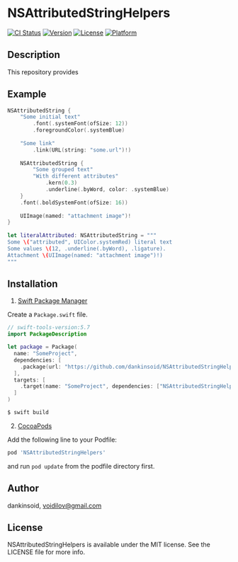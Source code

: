 # NSAttributedStringHelpers

[![CI Status](https://img.shields.io/travis/dankinsoid/NSAttributedStringHelpers.svg?style=flat)](https://travis-ci.org/dankinsoid/NSAttributedStringHelpers)
[![Version](https://img.shields.io/cocoapods/v/NSAttributedStringHelpers.svg?style=flat)](https://cocoapods.org/pods/NSAttributedStringHelpers)
[![License](https://img.shields.io/cocoapods/l/NSAttributedStringHelpers.svg?style=flat)](https://cocoapods.org/pods/NSAttributedStringHelpers)
[![Platform](https://img.shields.io/cocoapods/p/NSAttributedStringHelpers.svg?style=flat)](https://cocoapods.org/pods/NSAttributedStringHelpers)


## Description
This repository provides

## Example

```swift
NSAttributedString {
    "Some initial text"
        .font(.systemFont(ofSize: 12))
        .foregroundColor(.systemBlue)
        
    "Some link"
        .link(URL(string: "some.url")!)
            
    NSAttributedString {
        "Some grouped text"
        "With different attributes"
            .kern(0.3)
            .underline(.byWord, color: .systemBlue)
    }
    .font(.boldSystemFont(ofSize: 16))
    
    UIImage(named: "attachment image")!
}
    
let literalAttributed: NSAttributedString = """
Some \("attributed", UIColor.systemRed) literal text
Some values \(12, .underline(.byWord), .ligature).
Attachment \(UIImage(named: "attachment image")!)
"""
```

 
## Installation

1. [Swift Package Manager](https://github.com/apple/swift-package-manager)

Create a `Package.swift` file.
```swift
// swift-tools-version:5.7
import PackageDescription

let package = Package(
  name: "SomeProject",
  dependencies: [
    .package(url: "https://github.com/dankinsoid/NSAttributedStringHelpers.git", from: "1.2.0")
  ],
  targets: [
    .target(name: "SomeProject", dependencies: ["NSAttributedStringHelpers"])
  ]
)
```
```ruby
$ swift build
```

2.  [CocoaPods](https://cocoapods.org)

Add the following line to your Podfile:
```ruby
pod 'NSAttributedStringHelpers'
```
and run `pod update` from the podfile directory first.

## Author

dankinsoid, voidilov@gmail.com

## License

NSAttributedStringHelpers is available under the MIT license. See the LICENSE file for more info.
